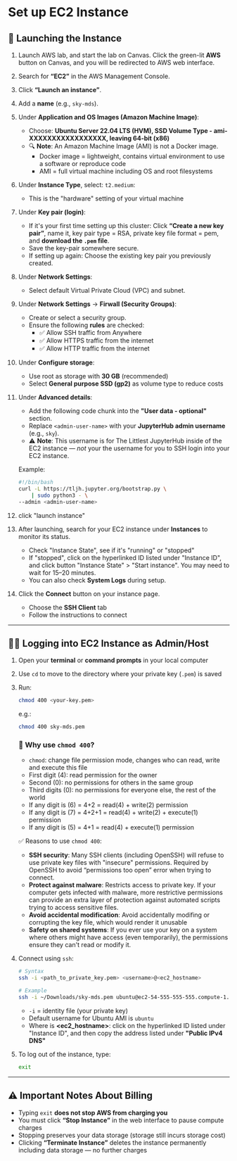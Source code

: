 # Set up EC2 Instance

## 🚀 Launching the Instance

1. Launch AWS lab, and start the lab on Canvas. Click the green-lit **AWS** button on Canvas, and you will be redirected to AWS web interface.
2. Search for **“EC2”** in the AWS Management Console.
3. Click **“Launch an instance”**.
4. Add a **name** (e.g., `sky-mds`).
5. Under **Application and OS Images (Amazon Machine Image)**:
   - Choose: **Ubuntu Server 22.04 LTS (HVM), SSD Volume Type - ami-XXXXXXXXXXXXXXXXX, leaving 64-bit (x86)**
   - 🔍 **Note**: An Amazon Machine Image (AMI) is not a Docker image.  
     - Docker image = lightweight, contains virtual environment to use a software or reproduce code
     - AMI = full virtual machine including OS and root filesystems

6. Under **Instance Type**, select: `t2.medium`:

    - This is the "hardware" setting of your virtual machine

7. Under **Key pair (login)**:
   - If it's your first time setting up this cluster: Click **“Create a new key pair”**, name it, key pair type = RSA, private key file format = pem, and **download the `.pem` file**.
   - Save the key-pair somewhere secure.
   - If setting up again: Choose the existing key pair you previously created.

8. Under **Network Settings**:
   - Select default Virtual Private Cloud (VPC) and subnet.

9. Under **Network Settings** → **Firwall (Security Groups)**:
   - Create or select a security group.
   - Ensure the following **rules** are checked:
     - ✅ Allow SSH traffic from Anywhere
     - ✅ Allow HTTPS traffic from the internet
     - ✅ Allow HTTP traffic from the internet

10. Under **Configure storage**:
    - Use root as storage with **30 GB** (recommended)
    - Select **General purpose SSD (gp2)** as volume type to reduce costs

11. Under **Advanced details**:
    - Add the following code chunk into the **"User data - optional"** section.
    - Replace `<admin-user-name>` with your **JupyterHub admin username** (e.g., `sky`).
    - ⚠️ **Note**: This username is for The Littlest JupyterHub inside of the EC2 instance — *not* your the username for you to SSH login into your EC2 instance.

    Example:
    ```bash
    #!/bin/bash
    curl -L https://tljh.jupyter.org/bootstrap.py \
        | sudo python3 - \
    --admin <admin-user-name>
    ```

12. click "launch instance"
13. After launching, search for your EC2 instance under **Instances** to monitor its status.
    - Check "Instance State", see if it's "running" or "stopped"
    - If "stopped", click on the hyperlinked ID listed under "Instance ID", and click button "Instance State" > "Start instance". You may need to wait for 15–20 minutes.
    - You can also check **System Logs** during setup.

14. Click the **Connect** button on your instance page.
    - Choose the **SSH Client** tab
    - Follow the instructions to connect

---

## 🧑‍💻 Logging into EC2 Instance as Admin/Host

1. Open your **terminal** or **command prompts** in your local computer
2. Use `cd` to move to the directory where your private key (`.pem`) is saved
3. Run:
    ```bash
    chmod 400 <your-key.pem>
    ```
    e.g.:
    ```bash
    chmod 400 sky-mds.pem
    ```

    ### 🔐 Why use `chmod 400`?

    - `chmod`: change file permission mode, changes who can read, write and execute this file
    - First digit (4): read permission for the owner
    - Second (0): no permissions for others in the same group
    - Third digits (0): no permissions for everyone else, the rest of the world
    - If any digit is (6) = 4+2 = read(4) + write(2) permission
    - If any digit is (7) = 4+2+1 = read(4) + write(2) + execute(1) permission
    - If any digit is (5) = 4+1 = read(4) + execute(1) permission

    ✅ Reasons to use `chmod 400`:
    - **SSH security**: Many SSH clients (including OpenSSH) will refuse to use private key files with "insecure" permissions. Required by OpenSSH to avoid “permissions too open” error when trying to connect.
    - **Protect against malware**: Restricts access to private key. If your computer gets infected with malware, more restrictive permissions can provide an extra layer of protection against automated scripts trying to access sensitive files.
    - **Avoid accidental modification**: Avoid accidentally modifing or corrupting the key file, which would render it unusable
    - **Safety on shared systems**: If you ever use your key on a system where others might have access (even temporarily), the permissions ensure they can't read or modify it.

4. Connect using `ssh`:

    ```bash
    # Syntax
    ssh -i <path_to_private_key.pem> <username>@<ec2_hostname>

    # Example
    ssh -i ~/Downloads/sky-mds.pem ubuntu@ec2-54-555-555-555.compute-1.amazonaws.com
    ```

    - `-i` = identity file (your private key)
    - Default username for Ubuntu AMI is `ubuntu`
    - Where is **<ec2_hostname>**: click on the hyperlinked ID listed under "Instance ID", and then copy the address listed under **"Public IPv4 DNS"**

5. To log out of the instance, type:
    ```bash
    exit
    ```

---

## ⚠️ Important Notes About Billing

- Typing `exit` **does not stop AWS from charging you**
- You must click **“Stop Instance”** in the web interface to pause compute charges
- Stopping preserves your data storage (storage still incurs storage cost)
- Clicking **“Terminate Instance”** deletes the instance permanently including data storage — no further charges